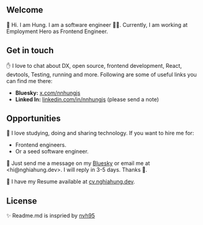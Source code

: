 ## Welcome

👋 Hi.
I am Hung.
I am a software engineer 🧑‍💻.
Currently, I am working at Employment Hero as Frontend Engineer.

## Get in touch

✋ I love to chat about DX, open source, frontend development, React, devtools, Testing, running and more. Following are some of useful links you can find me there:

- **Bluesky:** [x.com/nnhungjs]([https://x.com/nnhungjs](https://bsky.app/profile/nghiahung.dev))
- **Linked In:** [linkedin.com/in/nnhungjs](https://www.linkedin.com/in/nnhungjs/) (please send a note)

## Opportunities

💼 I love studying, doing and sharing technology. If you want to hire me for:

- Frontend engineers.
- Or a seed software engineer.

📨 Just send me a message on my [Bluesky]([https://x.com/nnhungjs](https://bsky.app/profile/nghiahung.dev)) or email me at <hi@nghiahung.dev>. I will reply in 3-5 days. Thanks 🥰.

👔 I have my Resume available at [cv.nghiahung.dev](https://cv.nghiahung.dev).

## License

✨ Readme.md is inspried by [nvh95](https://github.com/nvh95)
